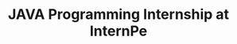 <head>
<link href="https://cdn.jsdelivr.net/npm/bootstrap@5.2.3/dist/css/bootstrap.min.css" rel="stylesheet" >
</head>
<body>
 <h1 align="center">JAVA Programming Internship at InternPe</h1>
</body>